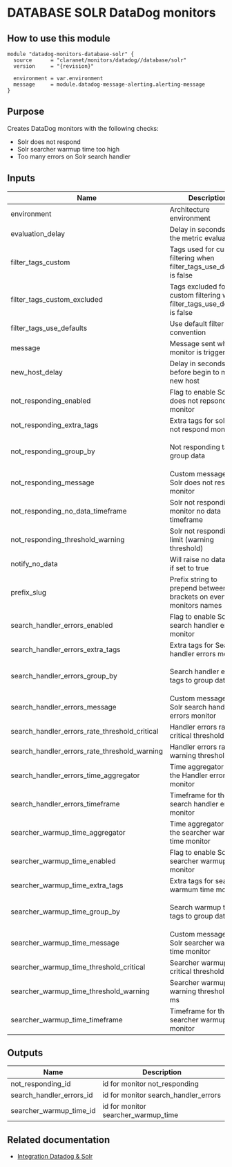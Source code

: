 # DATABASE SOLR DataDog monitors

## How to use this module

```hcl
module "datadog-monitors-database-solr" {
  source      = "claranet/monitors/datadog//database/solr"
  version     = "{revision}"

  environment = var.environment
  message     = module.datadog-message-alerting.alerting-message
}

```

## Purpose

Creates DataDog monitors with the following checks:

- Solr does not respond
- Solr searcher warmup time too high
- Too many errors on Solr search handler

## Inputs

| Name | Description | Type | Default | Required |
|------|-------------|------|---------|:-----:|
| environment | Architecture environment | `string` | n/a | yes |
| evaluation\_delay | Delay in seconds for the metric evaluation | `number` | `15` | no |
| filter\_tags\_custom | Tags used for custom filtering when filter\_tags\_use\_defaults is false | `string` | `"*"` | no |
| filter\_tags\_custom\_excluded | Tags excluded for custom filtering when filter\_tags\_use\_defaults is false | `string` | `""` | no |
| filter\_tags\_use\_defaults | Use default filter tags convention | `string` | `"true"` | no |
| message | Message sent when a monitor is triggered | `any` | n/a | yes |
| new\_host\_delay | Delay in seconds before begin to monitor new host | `number` | `300` | no |
| not\_responding\_enabled | Flag to enable Solr does not repsond monitor | `bool` | `true` | no |
| not\_responding\_extra\_tags | Extra tags for solr does not respond monitor | `list(string)` | `[]` | no |
| not\_responding\_group\_by | Not responding tags to group data | `list(string)` | <pre>[<br>  "instance"<br>]<br></pre> | no |
| not\_responding\_message | Custom message for Solr does not respond monitor | `string` | `""` | no |
| not\_responding\_no\_data\_timeframe | Solr not responding monitor no data timeframe | `number` | `10` | no |
| not\_responding\_threshold\_warning | Solr not responding limit (warning threshold) | `number` | `3` | no |
| notify\_no\_data | Will raise no data alert if set to true | `bool` | `true` | no |
| prefix\_slug | Prefix string to prepend between brackets on every monitors names | `string` | `""` | no |
| search\_handler\_errors\_enabled | Flag to enable Solr search handler errors monitor | `bool` | `true` | no |
| search\_handler\_errors\_extra\_tags | Extra tags for Search handler errors monitor | `list(string)` | `[]` | no |
| search\_handler\_errors\_group\_by | Search handler errors tags to group datas | `list(string)` | <pre>[<br>  "instance"<br>]<br></pre> | no |
| search\_handler\_errors\_message | Custom message for Solr search handler errors monitor | `string` | `""` | no |
| search\_handler\_errors\_rate\_threshold\_critical | Handler errors rate critical threshold | `number` | `50` | no |
| search\_handler\_errors\_rate\_threshold\_warning | Handler errors rate warning threshold | `number` | `10` | no |
| search\_handler\_errors\_time\_aggregator | Time aggregator for the Handler errors monitor | `string` | `"min"` | no |
| search\_handler\_errors\_timeframe | Timeframe for the search handler errors monitor | `string` | `"last_5m"` | no |
| searcher\_warmup\_time\_aggregator | Time aggregator for the searcher warmup time monitor | `string` | `"max"` | no |
| searcher\_warmup\_time\_enabled | Flag to enable Solr searcher warmup time monitor | `bool` | `true` | no |
| searcher\_warmup\_time\_extra\_tags | Extra tags for searcher warmum time monitor | `list(string)` | `[]` | no |
| searcher\_warmup\_time\_group\_by | Search warmup time tags to group datas | `list(string)` | <pre>[<br>  "instance"<br>]<br></pre> | no |
| searcher\_warmup\_time\_message | Custom message for Solr searcher warmup time monitor | `string` | `""` | no |
| searcher\_warmup\_time\_threshold\_critical | Searcher warmup time critical threshold in ms | `number` | `5000` | no |
| searcher\_warmup\_time\_threshold\_warning | Searcher warmup time warning threshold in ms | `number` | `2000` | no |
| searcher\_warmup\_time\_timeframe | Timeframe for the searcher warmup time monitor | `string` | `"last_5m"` | no |

## Outputs

| Name | Description |
|------|-------------|
| not\_responding\_id | id for monitor not\_responding |
| search\_handler\_errors\_id | id for monitor search\_handler\_errors |
| searcher\_warmup\_time\_id | id for monitor searcher\_warmup\_time |

## Related documentation

 - [Integration Datadog & Solr](https://docs.datadoghq.com/integrations/solr/)
